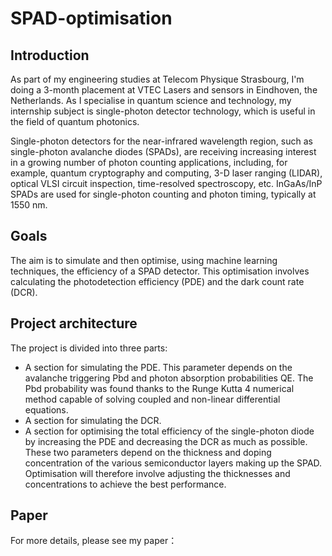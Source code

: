 # SPAD-optimisation

## Introduction
As part of my engineering studies at Telecom Physique Strasbourg, I'm doing a 3-month placement at VTEC Lasers and sensors in Eindhoven, the Netherlands. As I specialise in quantum science and technology, my internship subject is single-photon detector technology, which is useful in the field of quantum photonics.

Single-photon detectors for the near-infrared wavelength region, such as single-photon
avalanche diodes (SPADs), are receiving increasing interest in a growing number
of photon counting applications, including, for example, quantum cryptography and computing, 3-D laser ranging (LIDAR), optical VLSI circuit inspection, time-resolved spectroscopy, etc. InGaAs/InP SPADs are used for single-photon counting and photon timing, typically at 1550 nm.

## Goals
The aim is to simulate and then optimise, using machine learning techniques, the efficiency of a SPAD detector. This optimisation involves calculating the photodetection efficiency (PDE) and the dark count rate (DCR).

## Project architecture
The project is divided into three parts:
- A section for simulating the PDE. This parameter depends on the avalanche triggering Pbd and photon absorption probabilities QE. The Pbd probability was found thanks to the Runge Kutta 4 numerical method capable of solving coupled and non-linear differential equations.
- A section for simulating the DCR.
- A section for optimising the total efficiency of the single-photon diode by increasing the PDE and decreasing the DCR as much as possible. These two parameters depend on the thickness and doping concentration of the various semiconductor layers making up the SPAD. Optimisation will therefore involve adjusting the thicknesses and concentrations to achieve the best performance.

## Paper
For more details, please see my paper：
